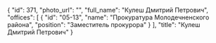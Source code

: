 {
    "id": 371,
    "photo_url": "",
    "full_name": "Кулеш Дмитрий Петрович",
    "offices": [
        {
            "id": "05-13",
            "name": "Прокуратура Молодечненского района",
            "position": "Заместитель прокурора"
        }
    ],
    "title": "Кулеш Дмитрий Петрович"
}